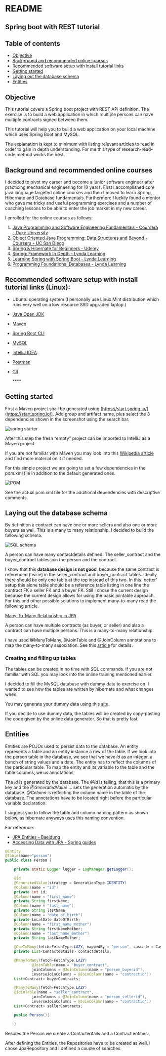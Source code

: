 # README

## Spring boot with REST tutorial

## Table of contents

* [Objective](https://github.com/szivalaszlo/contracts#objective)
* [Background and recommended online courses](https://github.com/szivalaszlo/contracts#background-and-recommended-online-courses)
* [Recommended software setup with install tutorial links](https://github.com/szivalaszlo/contracts#recommended-software-setup-with-install-tutorial-links-linux)
* [Getting started](https://github.com/szivalaszlo/contracts#getting-started)
* [Laying out the database schema](https://github.com/szivalaszlo/contracts#laying-out-the-database-schema)
* [Entities](https://github.com/szivalaszlo/contracts#entity---basics)



## Objective

This tutorial covers a Spring boot project with REST API definition. The exercise is to build a web application in which multiple persons can have multiple contracts signed between them. 

This tutorial will help you to build a web application on your local machine which uses Spring Boot and MySQL. 

The explanation is kept to minimum with listing relevant articles to read in order to gain in depth understanding. For me this type of research-read-code method works the best. 

## Background and recommended online courses

I decided to pivot my career and become a junior software engineer after practicing mechanical engineering for 10 years. First I accomplished core java language targeted online courses and then I moved to learn Spring, Hibernate and Database fundamentals. Furthermore I luckily found a mentor who gave me tricky and useful programming exercises and a number of coaching lessons to be able to enter the job market in my new career.

I enrolled for the online courses as follows: 

1. [Java Programming and Software Engineering Fundamentals - Coursera - Duke University ](https://www.coursera.org/specializations/java-programming?)
2. [Object Oriented Java Programming: Data Structures and Beyond  - Coursera - UC San Diego](https://www.coursera.org/specializations/java-object-oriented?)
3. [Spring & Hibernate for Beginners - Udemy](https://www.udemy.com/spring-hibernate-tutorial/)
4. [Spring: Framework In Depth - Lynda Learning](https://www.lynda.com/Spring-tutorials/Spring-Framework-Depth/606088-2.html)
5. [Learning Spring with Spring Boot - Lynda Learning](https://www.lynda.com/Spring-Framework-tutorials/Learning-Spring-Spring-Boot/550572-2.html?srchtrk=index%3a2%0alinktypeid%3a2%0aq%3aspring+boot%0apage%3a1%0as%3arelevance%0asa%3atrue%0aproducttypeid%3a2)
6. [Programming Foundations: Databases - Lynda Learning](https://www.lynda.com/Programming-Foundations-training-tutorials/1351-0.html)

## Recommended software setup with install tutorial links \(Linux\):

* Ubuntu operating system \(I personally use Linux Mint distribution which runs very well on a low resource SSD upgraded laptop.\)
* [Java Open JDK](https://www.digitalocean.com/community/tutorials/how-to-install-java-with-apt-on-ubuntu-18-04) 
* [Maven](https://linuxize.com/post/how-to-install-apache-maven-on-ubuntu-18-04/)
* [Spring Boot CLI](https://docs.spring.io/spring-boot/docs/current/reference/htmlsingle/#getting-started-installing-the-cli)
* [MySQL](https://www.digitalocean.com/community/tutorials/how-to-install-mysql-on-ubuntu-18-04)
* [IntelliJ IDEA](https://www.jetbrains.com/idea/) 
* [Postman](https://linuxize.com/post/how-to-install-postman-on-ubuntu-18-04/)
* [Git](https://www.digitalocean.com/community/tutorials/how-to-install-git-on-ubuntu-18-04)

  \*\*\*\*

## **Getting started**

First a Maven project shall be generated using [https://start.spring.io/](https://start.spring.io/). Add group and artifact name, plus select the 3 dependencies shown in the screenshot using the search bar.

![spring starter](https://i.imgur.com/LZXVgV9.png)

After this step the fresh “empty” project can be imported to IntelliJ as a Maven project.

If you are not familiar with Maven you may look into this [Wikipedia article](https://en.wikipedia.org/wiki/Apache_Maven) and find more material on it if needed.

For this simple project we are going to set a few dependencies in the pom.xml file in addition to the default generated ones.

![POM](https://i.imgur.com/IWFnl2i.png)

See the actual pom.xml file for the additional dependencies with descriptive comments.

## Laying out the database schema

By definition a contract can have one or more sellers and also one or more buyers as well. This is a many to many relationship. I decided to build the following schema.

![SQL schema](https://i.imgur.com/p7Q4RGT.png)

A person can have many contactdetails defined. The seller\_contract and the buyer\_contract tables join the person and the contract. 

I know that this **database design is not good**, because the same contract is referenced \(twice\) in the seller\_contract and buyer\_contract tables. Ideally there should be only one table at the top instead of this two. In this 'better' setup this alone table should be a reference table listing in one line the contract FK a seller FK and a buyer FK. Still I chose the current design because the current design allows for using the basic jointable approach. For this and other possible solutions to implement many-to-many read the following article.

[Many-To-Many Relationship in JPA](https://www.baeldung.com/jpa-many-to-many)

A person can have multiple contracts \(as buyer, or seller\) and also a contract can have multiple persons. This is a many-to-many relationship.

I have used @ManyToMany, @JoinTable and @JoinColumn annotations to map the many-to-many association. See this [article](https://www.baeldung.com/hibernate-many-to-many) for details.

### Creating and filling up tables

The tables can be created in no time with SQL commands. If you are not familiar with SQL you may look into the online training mentioned earlier. 

I decided to fill the MySQL database with dummy data to exercise on. I wanted to see how the tables are written by hibernate and what changes when. 

You may generate your dummy data using this [site](http://filldb.info/dummy). 

If you decide to use dummy data, the tables will be created by copy-pasting the code given by the online data generator. So that is pretty fast. 

## Entities

Entities are POJOs used to persist data to the database. An entity represents a table and an entity instance a row of the table. If we look into the person table in the database, we see that we have _id_ as an integer, a bunch of string values and a date. The entity has to reflect the columns of the particular table. To map the entity and its variable to the table and the table columns, we us annotations. 

The _id_ is generated by the database. The _@Id_ is telling, that this is a primary key and the _@GeneratedValue_ ... sets the generation automatic by the database. _@Column_ is reflecting the column name in the table of the database. The annotations have to be located right before the particular variable declaration.

I suggest you to follow the table and column naming pattern as shown below, as hibernate anyways uses this naming convention. 

For reference:

* [JPA Entities - Baeldung](https://www.baeldung.com/jpa-entities)
* [Accessing Data with JPA - Spring guides](https://spring.io/guides/gs/accessing-data-jpa/)

```java
@Entity
@Table(name="person")
public class Person {

    private static Logger logger = LogManager.getLogger();

    @Id
    @GeneratedValue(strategy = GenerationType.IDENTITY)
    @Column(name = "id")
    private int id;
    @Column(name = "first_name")
    private String firstName;
    @Column(name = "last_name")
    private String lastName;
    @Column(name = "date_of_birth")
    private LocalDate dateOfBirth;
    @Column(name = "first_name_mother")
    private String firstNameMother;
    @Column(name = "last_name_mother")
    private String lastNameMother;

    @OneToMany(fetch=FetchType.LAZY, mappedBy = "person", cascade = CascadeType.ALL) // refers to person attribute of Contactdetails class
    private List<Contactdetails> contactdetails;

    @ManyToMany(fetch=FetchType.LAZY)
            @JoinTable(name = "buyer_contract",
            joinColumns = @JoinColumn(name = "person_buyerid"),
            inverseJoinColumns = @JoinColumn(name = "contractid"))
    List<Contract> buyerContracts;

    @ManyToMany(fetch=FetchType.LAZY)
    @JoinTable(name = "seller_contract",
            joinColumns = @JoinColumn(name = "person_sellerid"),
            inverseJoinColumns = @JoinColumn(name = "contractid"))
    List<Contract> sellerContracts;

    public Person(){

    }
```

Besides the Person we create a Contactedtails and a Contract entities. 

After defining the Entities, the Repositories have to be created as well. I chose JpaRepository and I defined a couple of searches. 



